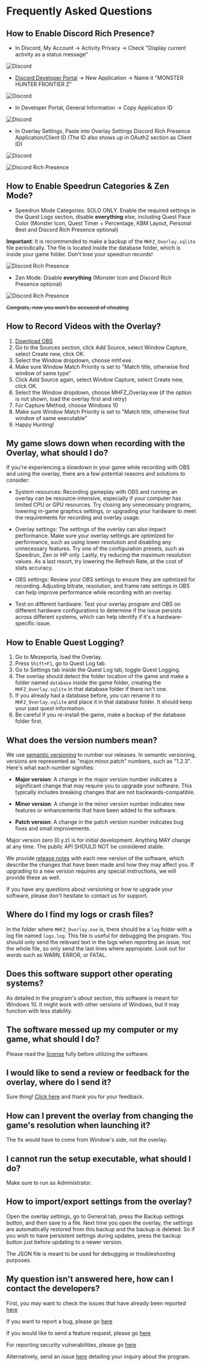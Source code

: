 # Frequently Asked Questions

## How to Enable Discord Rich Presence?

- In Discord, My Account -> Activity Privacy -> Check "Display current activity as a status message"

![Discord](./demo/discord1.png)

- [Discord Developer Portal](https://discord.com/developers/applications) -> New Application -> Name it "MONSTER HUNTER FRONTIER Z"

![Discord](./demo/discord2.png)

- In Developer Portal, General Information -> Copy Application ID

![Discord](./demo/discord3.png)

- In Overlay Settings, Paste into Overlay Settings Discord Rich Presence Application/Client ID (The ID also shows up in OAuth2 section as Client ID)

![Discord](./demo/discord4.png)

![Discord Rich Presence](./demo/discord6.gif)

## How to Enable Speedrun Categories & Zen Mode?

- Speedrun Mode Categories: SOLO ONLY. Enable the required settings in the Quest Logs section, disable **everything** else, including Quest Pace Color (Monster Icon, Quest Timer + Percentage, KBM Layout, Personal Best and Discord Rich Presence optional)

**Important**: It is recommended to make a backup of the `MHFZ_Overlay.sqlite` file periodically. The file is located inside the database folder, which is inside your game folder. Don't lose your speedrun records!

![Discord Rich Presence](./demo/discord8.png)

- Zen Mode: Disable **everything** (Monster Icon and Discord Rich Presence optional)

![Discord Rich Presence](./demo/discord11.png)

~~Congrats, now you won't be accused of cheating~~

## How to Record Videos with the Overlay?

1. [Download OBS](https://obsproject.com/)
2. Go to the Sources section, click Add Source, select Window Capture, select Create new, click OK.
3. Select the Window dropdown, choose mhf.exe.
4. Make sure Window Match Priority is set to "Match title, otherwise find window of same type"
5. Click Add Source again, select Window Capture, select Create new, click OK.
6. Select the Window dropdown, choose MHFZ_Overlay.exe (if the option is not shown, load the overlay first and retry)
7. For Capture Method, choose Windows 10
8. Make sure Window Match Priority is set to "Match title, otherwise find window of same executable"
9. Happy Hunting!

## My game slows down when recording with the Overlay, what should I do?

If you're experiencing a slowdown in your game while recording with OBS and using the overlay, there are a few potential reasons and solutions to consider:

- System resources: Recording gameplay with OBS and running an overlay can be resource-intensive, especially if your computer has limited CPU or GPU resources. Try closing any unnecessary programs, lowering in-game graphics settings, or upgrading your hardware to meet the requirements for recording and overlay usage.

- Overlay settings: The settings of the overlay can also impact performance. Make sure your overlay settings are optimized for performance, such as using lower resolution and disabling any unnecessary features. Try one of the configuration presets, such as Speedrun, Zen or HP only. Lastly, try reducing the maximum resolution values. As a last resort, try lowering the Refresh Rate, at the cost of stats accuracy.

- OBS settings: Review your OBS settings to ensure they are optimized for recording. Adjusting bitrate, resolution, and frame rate settings in OBS can help improve performance while recording with an overlay.

- Test on different hardware: Test your overlay program and OBS on different hardware configurations to determine if the issue persists across different systems, which can help identify if it's a hardware-specific issue.

## How to Enable Quest Logging?

1. Go to Mezeporta, load the Overlay.
2. Press `Shift+F1`, go to Quest Log tab.
3. Go to Settings tab inside the Quest Log tab, toggle Quest Logging.
4. The overlay should detect the folder location of the game and make a folder named `database` inside the game folder, creating the `MHFZ_Overlay.sqlite` in that database folder if there isn't one.
5. If you already had a database before, you can rename it to `MHFZ_Overlay.sqlite` and place it in that database folder. It should keep your past quest information.
6. Be careful if you re-install the game, make a backup of the database folder first.

## What does the version numbers mean?

We use [semantic versioning](https://semver.org/) to number our releases. In semantic versioning, versions are represented as "major.minor.patch" numbers, such as "1.2.3". Here's what each number signifies:

- **Major version**: A change in the major version number indicates a significant change that may require you to upgrade your software. This typically includes breaking changes that are not backwards-compatible.

- **Minor version**: A change in the minor version number indicates new features or enhancements that have been added to the software.

- **Patch version**: A change in the patch version number indicates bug fixes and small improvements.

Major version zero (0.y.z) is for initial development. Anything MAY change at any time. The public API SHOULD NOT be considered stable.

We provide [release notes](https://github.com/DorielRivalet/mhfz-overlay/blob/main/CHANGELOG.md) with each new version of the software, which describe the changes that have been made and how they may affect you. If upgrading to a new version requires any special instructions, we will provide these as well.

If you have any questions about versioning or how to upgrade your software, please don't hesitate to contact us for support.

## Where do I find my logs or crash files?

In the folder where `MHFZ_Overlay.exe` is, there should be a `log` folder with a log file named `logs.log`. This file is useful for debugging the program. You should only send the relevant text in the logs when reporting an issue, not the whole file, so only send the last lines where appropiate. Look out for words such as WARN, ERROR, or FATAL.

## Does this software support other operating systems?

As detailed in the program's *about* section, this software is meant for Windows 10. It might work with other versions of Windows, but it may function with less stability.

## The software messed up my computer or my game, what should I do?

Please read the [license](https://github.com/DorielRivalet/mhfz-overlay/blob/main/LICENSE.md) fully before utilizing the software.

## I would like to send a review or feedback for the overlay, where do I send it?

Sure thing! [Click here](https://forms.gle/hrAVWMcYS5HEo1v7A) and thank you for your feedback.

## How can I prevent the overlay from changing the game's resolution when launching it?

The fix would have to come from Window's side, not the overlay.

## I cannot run the setup executable, what should I do?

Make sure to run as Administrator.

## How to import/export settings from the overlay?

Open the overlay settings, go to General tab, press the Backup settings button, and then save to a file. Next time you open the overlay, the settings are automatically restored from this backup and the backup is deleted. So if you wish to have persistent settings during updates, press the backup button just before updating to a newer version.

The JSON file is meant to be used for debugging or troubleshooting purposes.

## My question isn't answered here, how can I contact the developers?

First, you may want to check the issues that have already been reported [here](https://github.com/DorielRivalet/mhfz-overlay/issues)

If you want to report a bug, please go [here](https://github.com/DorielRivalet/mhfz-overlay/issues/new?assignees=DorielRivalet&labels=bug&template=BUG-REPORT.yml&title=%5BBUG%5D+-+%3Ctitle%3E)

If you would like to send a feature request, please go [here](https://github.com/DorielRivalet/mhfz-overlay/issues/new?assignees=&labels=question%2Cenhancement&template=FEATURE-REQUEST.yml&title=%5BREQUEST%5D+-+%3Ctitle%3E)

For reporting security vulnerabilities, please go [here](https://github.com/DorielRivalet/mhfz-overlay/security/advisories/new)

Alternatively, send an issue [here](https://github.com/DorielRivalet/mhfz-overlay/issues/new) detailing your inquiry about the program.
